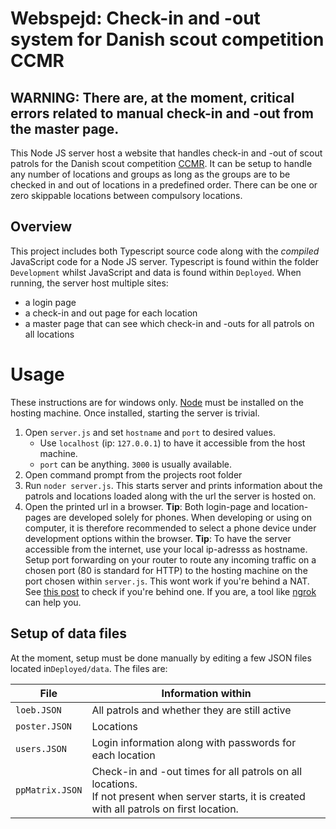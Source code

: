 # Webspejd: Check-in and -out system for Danish scout competition CCMR
WARNING: There are, at the moment, critical errors related to manual check-in and -out from the master page.
--
This Node JS server host a website that handles check-in and -out of scout patrols for the Danish scout competition [CCMR](https://ccmr.dk/). It can be setup to handle any number of locations and groups as long as the groups are to be checked in and out of locations in a predefined order. There can be one or zero skippable locations between compulsory locations.
## Overview
This project includes both Typescript source code along with the *compiled* JavaScript code for a Node JS server. Typescript is found within the folder `Development` whilst JavaScript and data is found within `Deployed`.  When running, the server host multiple sites:
- a login page
- a check-in and out page for each location
- a master page that can see which check-in and -outs for all patrols on all locations
# Usage
These instructions are for windows only.
[Node](https://nodejs.org) must be installed on the hosting machine. Once installed, starting the server is trivial.
1. Open `server.js` and set `hostname` and `port` to desired values.
	- Use `localhost` (ip: `127.0.0.1`) to have it accessible from the host machine. 
	- `port` can be anything. `3000` is usually available.
2. Open command prompt from the projects root folder
3. Run `noder server.js`. This starts server and prints information about the patrols and locations loaded along with the url the server is hosted on.
4. Open the printed url in a browser.
**Tip**: Both login-page and location-pages are developed solely for phones. When developing or using on computer, it is therefore recommended to select a phone device under development options within the browser.
**Tip**: To have the server accessible from the internet, use your local ip-adresss as hostname. Setup port forwarding on your router to route any incoming traffic on a chosen port (80 is standard for HTTP) to the hosting machine on the port chosen within `server.js`. This wont work if you're behind a NAT. See [this post](https://superuser.com/questions/1630106/how-do-i-find-out-if-my-isp-has-put-me-behind-a-nat-will-dynamic-dns-work-with) to check if you're behind one. If you are, a tool like [ngrok](https://ngrok.com/) can help you.
## Setup of data files
At the moment, setup must be done manually by editing a few JSON files located in`Deployed/data`. The files are:

| File            | Information within                                                                                                                                |
| --------------- | ------------------------------------------------------------------------------------------------------------------------------------------------- |
| `loeb.JSON`     | All patrols and whether they are still active                                                                                                     |
| `poster.JSON`   | Locations                                                                                                                                         |
| `users.JSON`    | Login information along with passwords for each location                                                                                          |
| `ppMatrix.JSON` | Check-in and -out times for all patrols on all locations.<br>If not present when server starts, it is created with all patrols on first location. |
